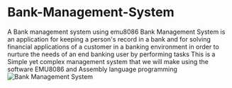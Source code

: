 # Bank-Management-System
A Bank management system using emu8086
Bank Management System is an application for keeping a person's record in a bank and for
solving financial applications of a customer in a banking environment in order to nurture the
needs of an end banking user by performing tasks
This is a Simple yet complex management system that we will make using the software
EMU8086 and Assembly language programming
![Bank Management System](https://user-images.githubusercontent.com/86886443/143606230-d01bbd34-2854-4e74-9285-1025b3dd7ac8.png)


